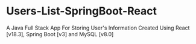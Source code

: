 # Users-List-SpringBoot-React
A Java Full Stack App For Storing User's Information Created Using React [v18.3], Spring Boot [v3] and MySQL [v8.0]
